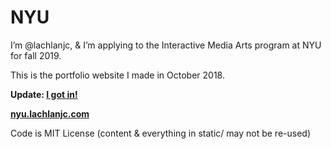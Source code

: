 # NYU

I’m @lachlanjc, & I’m applying to the Interactive Media Arts program at NYU for fall 2019.

This is the portfolio website I made in October 2018.

**Update: [I got in!](https://twitter.com/lachlanjc/status/1073327994876452864?s=20)**

[**nyu.lachlanjc.com**](https://nyu.lachlanjc.com)

Code is MIT License (content & everything in static/ may not be re-used)
